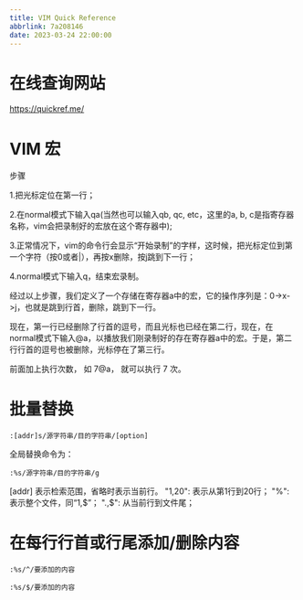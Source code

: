 ```yaml
---
title: VIM Quick Reference
abbrlink: 7a208146
date: 2023-03-24 22:00:00
---
```


# 在线查询网站

https://quickref.me/


# VIM 宏

步骤

1.把光标定位在第一行；

2.在normal模式下输入qa(当然也可以输入qb, qc, etc，这里的a, b, c是指寄存器名称，vim会把录制好的宏放在这个寄存器中);

3.正常情况下，vim的命令行会显示“开始录制”的字样，这时候，把光标定位到第一个字符（按0或者|），再按x删除，按j跳到下一行；

4.normal模式下输入q，结束宏录制。

经过以上步骤，我们定义了一个存储在寄存器a中的宏，它的操作序列是：0->x->j，也就是跳到行首，删除，跳到下一行。

现在，第一行已经删除了行首的逗号，而且光标也已经在第二行，现在，在normal模式下输入@a，以播放我们刚录制好的存在寄存器a中的宏。于是，第二行行首的逗号也被删除，光标停在了第三行。

前面加上执行次数， 如 7@a， 就可以执行 7 次。


# 批量替换
```
:[addr]s/源字符串/目的字符串/[option]
```
全局替换命令为：
```
:%s/源字符串/目的字符串/g
```

[addr] 表示检索范围，省略时表示当前行。
"1,20": 表示从第1行到20行；
"%": 表示整个文件，同“1,$”；
".,$": 从当前行到文件尾；

# 在每行行首或行尾添加/删除内容

```
:%s/^/要添加的内容
```

```
:%s/$/要添加的内容
```
